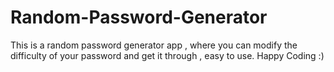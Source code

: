 # Random-Password-Generator
This is a random password generator app , where you can modify the difficulty of your password and get it through , easy to use. Happy Coding :)
